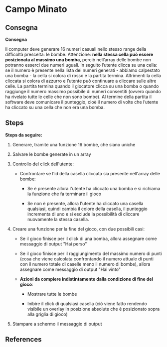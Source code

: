 # Campo Minato

## Consegna

**Consegna**

Il computer deve generare 16 numeri casuali nello stesso range della difficoltà prescelta: le bombe. Attenzione: **nella stessa cella può essere posizionata al massimo una bomba**, perciò nell’array delle bombe non potranno esserci due numeri uguali.
In seguito l’utente clicca su una cella: se il numero è presente nella lista dei numeri generati - abbiamo calpestato una bomba - la cella si colora di rosso e la partita termina. Altrimenti la cella cliccata si colora di azzurro e l’utente può continuare a cliccare sulle altre celle.
La partita termina quando il giocatore clicca su una bomba o quando raggiunge il numero massimo possibile di numeri consentiti (ovvero quando ha rivelato tutte le celle che non sono bombe).
Al termine della partita il software deve comunicare il punteggio, cioè il numero di volte che l’utente ha cliccato su una cella che non era una bomba.

## Steps

**Steps da seguire:**

1. Generare, tramite una funzione 16 bombe, che siano uniche

2. Salvare le bombe generate in un array

3. Controllo del click dell'utente:

    - Confrontare se l'id della casella cliccata sia presente nell'array delle bombe:

        - Se è presente allora l'utente ha cliccato una bomba e si richiama la funzione che fa terminare il gioco

        - Se non è presente, allora l'utente ha cliccato una casella qualsiasi, quindi cambia il colore della casella, il punteggio incrementa di uno e si esclude la possibilità di cliccare nuovamente la stessa casella.

4. Creare una funzione per la fine del gioco, con due possibili casi:

    - Se il gioco finisce per il click di una bomba, allora assegnare come messaggio di output "Hai perso"

    - Se il gioco finisce per il raggiungimento del massimo numero di punti (cosa che viene calcolata confrontando il numero attuale di punti con il numero totale di caselle meno il numero di bombe), allora assegnare come messaggio di output "Hai vinto"

    - **Azioni da compiere indistintamente dalla condizione di fine del gioco**:

        - Mostrare tutte le bombe

        - Inibire il click di qualsiasi casella (ciò viene fatto rendendo visibile un overlay in posizione absolute che è posizionato sopra alla griglia di gioco)

5. Stampare a schermo il messaggio di output 

## References

